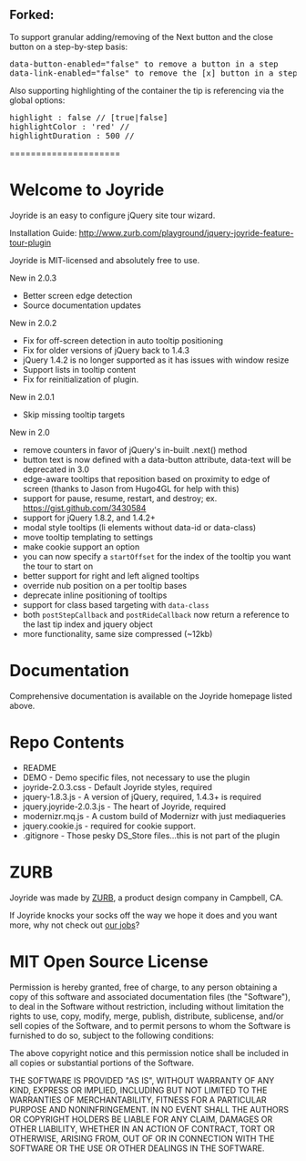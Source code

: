 ## Forked:

To support granular adding/removing of the Next button and the close button on a step-by-step basis:
<pre>
data-button-enabled="false" to remove a button in a step
data-link-enabled="false" to remove the [x] button in a step
</pre>

Also supporting highlighting of the container the tip is referencing via the global options:
<pre>
highlight : false // [true|false]
highlightColor : 'red' // <some css color>
highlightDuration : 500 // <any number in milliseconds>
</pre>

=====================

Welcome to Joyride
=====================

Joyride is an easy to configure jQuery site tour wizard.

Installation Guide:      http://www.zurb.com/playground/jquery-joyride-feature-tour-plugin

Joyride is MIT-licensed and absolutely free to use.

New in 2.0.3
* Better screen edge detection
* Source documentation updates

New in 2.0.2
* Fix for off-screen detection in auto tooltip positioning
* Fix for older versions of jQuery back to 1.4.3
* jQuery 1.4.2 is no longer supported as it has issues with window resize
* Support lists in tooltip content
* Fix for reinitialization of plugin.

New in 2.0.1
* Skip missing tooltip targets

New in 2.0
* remove counters in favor of jQuery's in-built .next() method
* button text is now defined with a data-button attribute, data-text will be deprecated in 3.0
* edge-aware tooltips that reposition based on proximity to edge of screen (thanks to Jason from Hugo4GL for help with this)
* support for pause, resume, restart, and destroy; ex. https://gist.github.com/3430584
* support for jQuery 1.8.2, and 1.4.2+
* modal style tooltips (li elements without data-id or data-class)
* move tooltip templating to settings
* make cookie support an option
* you can now specify a `startOffset` for the index of the tooltip you want the tour to start on
* better support for right and left aligned tooltips
* override nub position on a per tooltip bases
* deprecate inline positioning of tooltips
* support for class based targeting with `data-class`
* both `postStepCallback` and `postRideCallback` now return a reference to the last tip index and jquery object
* more functionality, same size compressed (~12kb)

Documentation
==============

Comprehensive documentation is available on the Joyride homepage listed above.

Repo Contents
=============

* README
* DEMO - Demo specific files, not necessary to use the plugin
* joyride-2.0.3.css - Default Joyride styles, required
* jquery-1.8.3.js - A version of jQuery, required, 1.4.3+ is required
* jquery.joyride-2.0.3.js - The heart of Joyride, required
* modernizr.mq.js - A custom build of Modernizr with just mediaqueries
* jquery.cookie.js - required for cookie support.
* .gitignore - Those pesky DS_Store files...this is not part of the plugin

ZURB
====

Joyride was made by [ZURB](http://www.zurb.com), a product design company in Campbell, CA.

If Joyride knocks your socks off the way we hope it does and you want more, why not check out [our jobs](http://www.zurb.com/talent/jobs)?

MIT Open Source License
=======================

Permission is hereby granted, free of charge, to any person obtaining a copy of this software and associated documentation files (the "Software"), to deal in the Software without restriction, including without limitation the rights to use, copy, modify, merge, publish, distribute, sublicense, and/or sell copies of the Software, and to permit persons to whom the Software is furnished to do so, subject to the following conditions:

The above copyright notice and this permission notice shall be included in all copies or substantial portions of the Software.

THE SOFTWARE IS PROVIDED "AS IS", WITHOUT WARRANTY OF ANY KIND, EXPRESS OR IMPLIED, INCLUDING BUT NOT LIMITED TO THE WARRANTIES OF MERCHANTABILITY, FITNESS FOR A PARTICULAR PURPOSE AND NONINFRINGEMENT. IN NO EVENT SHALL THE AUTHORS OR COPYRIGHT HOLDERS BE LIABLE FOR ANY CLAIM, DAMAGES OR OTHER LIABILITY, WHETHER IN AN ACTION OF CONTRACT, TORT OR OTHERWISE, ARISING FROM, OUT OF OR IN CONNECTION WITH THE SOFTWARE OR THE USE OR OTHER DEALINGS IN THE SOFTWARE.
